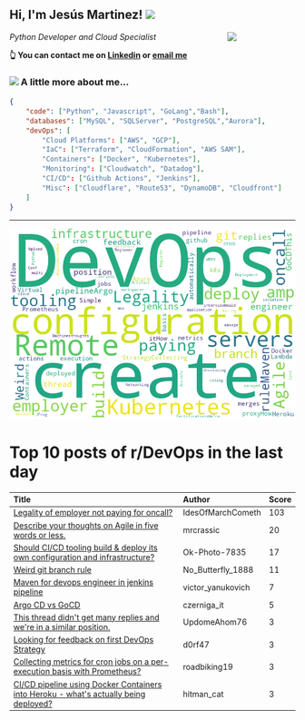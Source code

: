 <!--
**jmartinezl/jmartinezl** is a ✨ _special_ ✨ repository because its `README.md` (this file) appears on your GitHub profile.

Here are some ideas to get you started:

- 🔭 I’m currently working on ...
- 🌱 I’m currently learning ...
- 👯 I’m looking to collaborate on ...
- 🤔 I’m looking for help with ...
- 💬 Ask me about ...
- 📫 How to reach me: ...
- 😄 Pronouns: ...
- ⚡ Fun fact: ...
-->

<h2>Hi, I'm Jesús Martinez! <img src="https://media.giphy.com/media/WUlplcMpOCEmTGBtBW/giphy.gif" width="30"> </h2>
<img align='right' src="https://media.giphy.com/media/NytMLKyiaIh6VH9SPm/giphy.gif" width="120">
<p><em>Python Developer and Cloud Specialist
</em></p>

**👆 You can contact me on [Linkedin](https://www.linkedin.com/in/jes%C3%BAs-martinez-2b7b10104/) or [email me](mailto:jesus.mtz.lorenzo@gmail.com)**

### <img src="https://media.giphy.com/media/VgCDAzcKvsR6OM0uWg/giphy.gif" width="50"> A little more about me...  

```json
{
    "code": ["Python", "Javascript", "GoLang","Bash"],
    "databases": ["MySQL", "SQLServer", "PostgreSQL","Aurora"],
    "devOps": [
        "Cloud Platforms": ["AWS", "GCP"],
        "IaC": ["Terraform", "CloudFormation", "AWS SAM"],
        "Containers": ["Docker", "Kubernetes"],
        "Monitoring": ["Cloudwatch", "Datadog"],
        "CI/CD": ["Github Actions", "Jenkins"],
        "Misc": ["Cloudflare", "Route53", "DynamoDB", "Cloudfront"]
    ]
}
```
---

![Wordcloud](./cloud.png)

# Top 10 posts of r/DevOps in the last day

| Title | Author | Score |
|:---|:---|:---|
| [Legality of employer not paying for oncall?](https://www.reddit.com/r/devops/comments/11k4a5r/legality_of_employer_not_paying_for_oncall/) | IdesOfMarchCometh | 103 |
| [Describe your thoughts on Agile in five words or less.](https://www.reddit.com/r/devops/comments/11kj08e/describe_your_thoughts_on_agile_in_five_words_or/) | mrcrassic | 20 |
| [Should CI/CD tooling build &amp; deploy its own configuration and infrastructure?](https://www.reddit.com/r/devops/comments/11k6nip/should_cicd_tooling_build_deploy_its_own/) | Ok-Photo-7835 | 17 |
| [Weird git branch rule](https://www.reddit.com/r/devops/comments/11k1d65/weird_git_branch_rule/) | No_Butterfly_1888 | 11 |
| [Maven for devops engineer in jenkins pipeline](https://www.reddit.com/r/devops/comments/11knoo9/maven_for_devops_engineer_in_jenkins_pipeline/) | victor_yanukovich | 7 |
| [Argo CD vs GoCD](https://www.reddit.com/r/devops/comments/11kwj0l/argo_cd_vs_gocd/) | czerniga_it | 5 |
| [This thread didn't get many replies and we're in a similar position.](https://www.reddit.com/r/devops/comments/11kvq2i/this_thread_didnt_get_many_replies_and_were_in_a/) | UpdomeAhom76 | 3 |
| [Looking for feedback on first DevOps Strategy](https://www.reddit.com/r/devops/comments/11kdge1/looking_for_feedback_on_first_devops_strategy/) | d0rf47 | 3 |
| [Collecting metrics for cron jobs on a per-execution basis with Prometheus?](https://www.reddit.com/r/devops/comments/11ktfcw/collecting_metrics_for_cron_jobs_on_a/) | roadbiking19 | 3 |
| [CI/CD pipeline using Docker Containers into Heroku - what's actually being deployed?](https://www.reddit.com/r/devops/comments/11ku15p/cicd_pipeline_using_docker_containers_into_heroku/) | hitman_cat | 3 |
